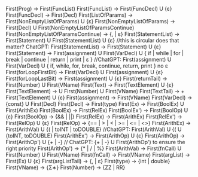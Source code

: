 First(Prog) -> First(FuncList)
First(FuncList) -> First(FuncDecl) U {ε}
First(FuncDecl) -> First(Decl)
First(ListOfParams) -> First(NonEmptyListOfParams) U {ε}
First(NonEmptyListOfParams) -> First(Decl) U First(NonEmptyListOfParamsContinue)
First(NonEmptyListOfParamsContinue) -> {, | ε}
First(StatementList) -> First(Statement) U First(StatementList) U {ε} //this is circular does that matter? ChatGPT: First(StatementList) -> First(Statement) U {ε}
First(Statement) -> First(assignment) U First(VarDecl) U { if | while | for | break | continue | return | print | ε } //ChatGPT: First(assignment) U First(VarDecl) U { if, while, for, break, continue, return, print } no ε
First(forLoopFirstBit) -> First(VarDecl) U First(assignment) U {ε}
First(forLoopLastBit) -> First(assignment) U {ε}
First(returnTail) -> First(Number) U First(VName)
First(Text) -> First(TextElement) U {ε}
First(TextElement) -> <String> U First(Number) U First(VName)
First(TextTail) -> + First(TextElement) U {ε}
First(assignment) -> First(VName)
First(VarDecl) -> {const} U First(Decl)
First(Decl) -> First(type)
First(Ex) -> First(BoolEx) U First(ArithEx)
First(BoolEx) -> First(RelEx)
First(BoolEx') -> First(BoolOp) U {ε}
First(BoolOp) -> {&& | ||}
First(RelEx) -> First(ArithEx)
First(RelEx') -> First(RelOp) U {ε}
First(RelOp) -> {== | > | < | >= | <= | <>}
First(ArithEx) -> First(ArithVal) U {( | toINT | toDOUBLE} //ChatGPT: First(ArithVal) U {( U {toINT, toDOUBLE}
First(ArithEx') -> First(ArithOp)  U {ε}
First(ArithOp) -> First(ArithOp') U {+ | -} // ChatGPT: {+ | -} U First(ArithOp') to ensure the right priority
First(ArithOp') -> {* | / | %}
First(ArithVal) -> First(fnCall) U First(Number) U First(VName)
First(fnCall) -> First(VName)
First(argList) -> First(Ex) U {ε}
First(argListTail) -> {, | ε}
First(type) -> {int | double}
First(VName) -> {Σ∗}
First(Number) -> {ZZ | RR}
